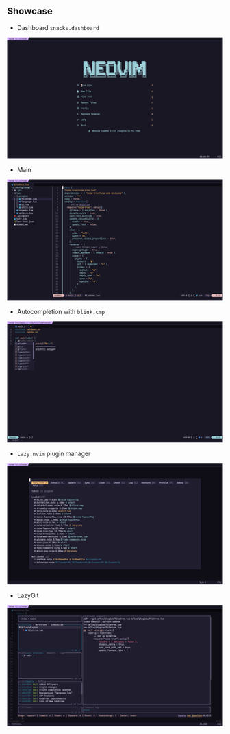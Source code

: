 ## Showcase
- Dashboard `snacks.dashboard`

![Dashboard](../assets/images/dashboard.png "Snacks.Dashboard")

- Main

![Main](../assets/images/main.png "Main")

- Autocompletion with `blink.cmp`

![Autocompletion](../assets/images/autocompletion.png "Autocompletion")

- `Lazy.nvim` plugin manager

![Lazy.nvim](../assets/images/lazy_plugin_manager.png "Lazy Plugin Manager")

- LazyGit

![LazyGit](../assets/images/lazygit.png)
